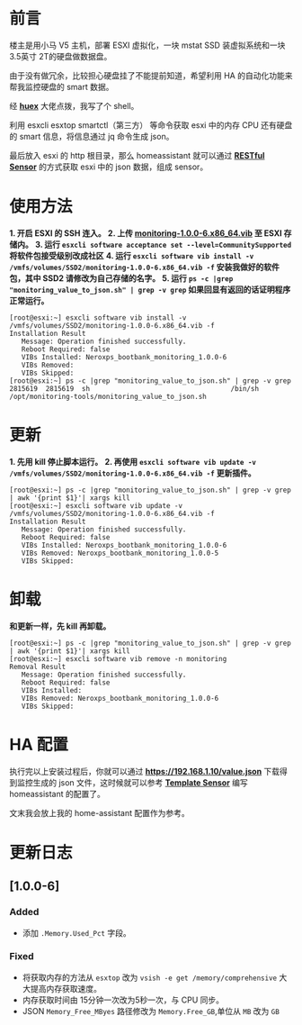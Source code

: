 # 前言

楼主是用小马 V5 主机，部署 ESXI 虚拟化，一块 mstat SSD 装虚拟系统和一块 3.5英寸 2T的硬盘做数据盘。

由于没有做冗余，比较担心硬盘挂了不能提前知道，希望利用 HA 的自动化功能来帮我监控硬盘的 smart 数据。

经 **[huex](https://bbs.hassbian.com/?2026)** 大佬点拨，我写了个 shell。

利用 esxcli esxtop smartctl（第三方） 等命令获取 esxi 中的内存 CPU 还有硬盘的 smart 信息，将信息通过 jq 命令生成 json。

最后放入 esxi 的 http 根目录，那么 homeassistant 就可以通过  **[RESTful Sensor](https://www.home-assistant.io/components/sensor.rest/)**  的方式获取 esxi 中的 json 数据，组成 sensor。

# 使用方法

**1. 开启 ESXI 的 SSH 连入。**
**2. 上传 [monitoring-1.0.0-6.x86_64.vib](https://raw.githubusercontent.com/neroxps/esxi_monitor_to_json/master/monitor/build/monitoring-1.0.0-6.x86_64.vib) 至 ESXI 存储内。**
**3. 运行 `esxcli software acceptance set --level=CommunitySupported` 将软件包接受级别改成社区**
**4. 运行 `esxcli software vib install -v /vmfs/volumes/SSD2/monitoring-1.0.0-6.x86_64.vib -f` 安装我做好的软件包，其中 **SSD2** 请修改为自己存储的名字。**
**5. 运行 `ps -c |grep "monitoring_value_to_json.sh" | grep -v grep` 如果回显有返回的话证明程序正常运行。**

```
[root@esxi:~] esxcli software vib install -v /vmfs/volumes/SSD2/monitoring-1.0.0-6.x86_64.vib -f
Installation Result
   Message: Operation finished successfully.
   Reboot Required: false
   VIBs Installed: Neroxps_bootbank_monitoring_1.0.0-6
   VIBs Removed: 
   VIBs Skipped:
[root@esxi:~] ps -c |grep "monitoring_value_to_json.sh" | grep -v grep
2815619  2815619  sh                                   /bin/sh /opt/monitoring-tools/monitoring_value_to_json.sh
```

# 更新

**1. 先用 kill 停止脚本运行。**
**2. 再使用 `esxcli software vib update -v /vmfs/volumes/SSD2/monitoring-1.0.0-6.x86_64.vib -f` 更新插件。**

```
[root@esxi:~] ps -c |grep "monitoring_value_to_json.sh" | grep -v grep | awk '{print $1}'| xargs kill
[root@esxi:~] esxcli software vib update -v /vmfs/volumes/SSD2/monitoring-1.0.0-6.x86_64.vib -f
Installation Result
   Message: Operation finished successfully.
   Reboot Required: false
   VIBs Installed: Neroxps_bootbank_monitoring_1.0.0-6
   VIBs Removed: Neroxps_bootbank_monitoring_1.0.0-5
   VIBs Skipped: 
```

# 卸载

**和更新一样，先 kill 再卸载。**

```
[root@esxi:~] ps -c |grep "monitoring_value_to_json.sh" | grep -v grep | awk '{print $1}'| xargs kill
[root@esxi:~] esxcli software vib remove -n monitoring
Removal Result
   Message: Operation finished successfully.
   Reboot Required: false
   VIBs Installed: 
   VIBs Removed: Neroxps_bootbank_monitoring_1.0.0-6
   VIBs Skipped:
```

# HA 配置

执行完以上安装过程后，你就可以通过  **https://192.168.1.10/value.json** 下载得到监控生成的 json 文件，这时候就可以参考 **[Template Sensor](https://www.home-assistant.io/components/sensor.template/)** 编写 homeassistant 的配置了。

文末我会放上我的 home-assistant 配置作为参考。

# 更新日志

## [1.0.0-6]
### Added
- 添加 `.Memory.Used_Pct` 字段。

### Fixed
- 将获取内存的方法从 `esxtop` 改为 `vsish -e get /memory/comprehensive` 大大提高内存获取速度。
- 内存获取时间由 15分钟一次改为5秒一次，与 CPU 同步。
- JSON `Memory_Free_MByes` 路径修改为 `Memory.Free_GB`,单位从 `MB` 改为 `GB`
